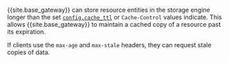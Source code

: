 
{{site.base_gateway}} can store resource entities in the storage engine longer than the set [`config.cache_ttl`](./reference/#schema--config-cache-ttl) or `Cache-Control` values indicate. 
This allows {{site.base_gateway}} to maintain a cached copy of a resource past its expiration. 

If clients use the `max-age` and `max-stale` headers, they can request stale copies of data.